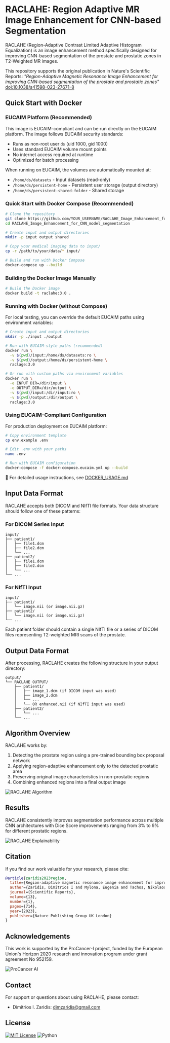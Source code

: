 # RACLAHE: Region Adaptive MR Image Enhancement for CNN-based Segmentation

RACLAHE (Region-Adaptive Contrast Limited Adaptive Histogram Equalization) is an image enhancement method specifically designed for improving CNN-based segmentation of the prostate and prostatic zones in T2-Weighted MR images.

This repository supports the original publication in Nature's Scientific Reports: *"Region-Adaptive Magnetic Resonance Image Enhancement for improving CNN-based segmentation of the prostate and prostatic zones"* [doi:10.1038/s41598-023-27671-8](https://doi.org/10.1038/s41598-023-27671-8)

## Quick Start with Docker

### EUCAIM Platform (Recommended)

This image is EUCAIM-compliant and can be run directly on the EUCAIM platform. The image follows EUCAIM security standards:
- Runs as non-root user `ds` (uid 1000, gid 1000)
- Uses standard EUCAIM volume mount points
- No internet access required at runtime
- Optimized for batch processing

When running on EUCAIM, the volumes are automatically mounted at:
- `/home/ds/datasets` - Input datasets (read-only)
- `/home/ds/persistent-home` - Persistent user storage (output directory)
- `/home/ds/persistent-shared-folder` - Shared storage

### Quick Start with Docker Compose (Recommended)

```bash
# Clone the repository
git clone https://github.com/YOUR_USERNAME/RACLAHE_Image_Enhancement_for_CNN_model_segmentation.git
cd RACLAHE_Image_Enhancement_for_CNN_model_segmentation

# Create input and output directories
mkdir -p input output shared

# Copy your medical imaging data to input/
cp -r /path/to/your/data/* input/

# Build and run with Docker Compose
docker-compose up --build
```

### Building the Docker Image Manually

```bash
# Build the Docker image
docker build -t raclahe:3.0 .
```

### Running with Docker (without Compose)

For local testing, you can override the default EUCAIM paths using environment variables:

```bash
# Create input and output directories
mkdir -p ./input ./output

# Run with EUCAIM-style paths (recommended)
docker run \
  -v $(pwd)/input:/home/ds/datasets:ro \
  -v $(pwd)/output:/home/ds/persistent-home \
  raclage:3.0

# Or run with custom paths via environment variables
docker run \
  -e INPUT_DIR=/dir/input \
  -e OUTPUT_DIR=/dir/output \
  -v $(pwd)/input:/dir/input:ro \
  -v $(pwd)/output:/dir/output \
  raclage:3.0
```

### Using EUCAIM-Compliant Configuration

For production deployment on EUCAIM platform:

```bash
# Copy environment template
cp env.example .env

# Edit .env with your paths
nano .env

# Run with EUCAIM configuration
docker-compose -f docker-compose.eucaim.yml up --build
```

📖 For detailed usage instructions, see [DOCKER_USAGE.md](DOCKER_USAGE.md)

## Input Data Format

RACLAHE accepts both DICOM and NIfTI file formats. Your data structure should follow one of these patterns:

### For DICOM Series Input

```
input/
├── patient1/
│   ├── file1.dcm
│   ├── file2.dcm
│   └── ...
├── patient2/
│   ├── file1.dcm
│   ├── file2.dcm
│   └── ...
└── ...
```

### For NIfTI Input

```
input/
├── patient1/
│   └── image.nii (or image.nii.gz)
├── patient2/
│   └── image.nii (or image.nii.gz)
└── ...
```

Each patient folder should contain a single NIfTI file or a series of DICOM files representing T2-weighted MRI scans of the prostate.

## Output Data Format

After processing, RACLAHE creates the following structure in your output directory:

```
output/
└── RACLAHE OUTPUT/
    ├── patient1/
    │   ├── image_1.dcm (if DICOM input was used)
    │   ├── image_2.dcm
    │   └── ...
    │   └── OR enhanced.nii (if NIfTI input was used)
    ├── patient2/
    │   └── ...
    └── ...
```


## Algorithm Overview

RACLAHE works by:
1. Detecting the prostate region using a pre-trained bounding box proposal network
2. Applying region-adaptive enhancement only to the detected prostatic area
3. Preserving original image characteristics in non-prostatic regions
4. Combining enhanced regions into a final output image

![RACLAHE Algorithm](Materials/algorithm.png)

## Results

RACLAHE consistently improves segmentation performance across multiple CNN architectures with Dice Score improvements ranging from 3% to 9% for different prostatic regions.

![RACLAHE Explainability](Materials/explainability.png)

## Citation

If you find our work valuable for your research, please cite:

```bibtex
@article{zaridis2023region,
  title={Region-adaptive magnetic resonance image enhancement for improving CNN-based segmentation of the prostate and prostatic zones},
  author={Zaridis, Dimitrios I and Mylona, Eugenia and Tachos, Nikolaos and Pezoulas, Vasileios C and Grigoriadis, Grigorios and Tsiknakis, Nikos and Marias, Kostas and Tsiknakis, Manolis and Fotiadis, Dimitrios I},
  journal={Scientific Reports},
  volume={13},
  number={1},
  pages={714},
  year={2023},
  publisher={Nature Publishing Group UK London}
}
```

## Acknowledgements

This work is supported by the ProCancer-I project, funded by the European Union's Horizon 2020 research and innovation program under grant agreement No 952159.

![ProCancer AI](Materials/Procancer_logo.png)

## Contact

For support or questions about using RACLAHE, please contact:
- Dimitrios I. Zaridis: dimzaridis@gmail.com

## License

[![MIT License](https://img.shields.io/badge/License-MIT-green.svg)](https://choosealicense.com/licenses/mit/)
![Python](https://img.shields.io/pypi/pyversions/p?color=g&logo=python&style=plastic)

